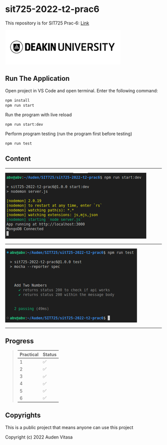 # sit725-2022-t2-prac6

This repository is for SIT725 Prac-6: [Link](https://github.com/abvitasa/sit725-2022-t2-prac6)

![deakin_logo](public/images/readme/deakin_logo.png)

## Run The Application

Open project in VS Code and open terminal. Enter the following command:

```
npm install
npm run start
```

Run the program with live reload

```
npm run start:dev
```

Perform program testing (run the program first before testing)

```
npm run test
```

## Content

---

<img src="public/images/readme/1.png">

---

<img src="public/images/readme/2.png">

---

## Progress

> | Practical | Status |
> | :-------- | ------ |
> | 1         | ✅     |
> | 2         | ✅     |
> | 3         | ✅     |
> | 4         | ✅     |
> | 5         | ✅     |
> | 6         | ✅     |

## Copyrights

This is a public project that means anyone can use this project

Copyright (c) 2022 Auden Vitasa
